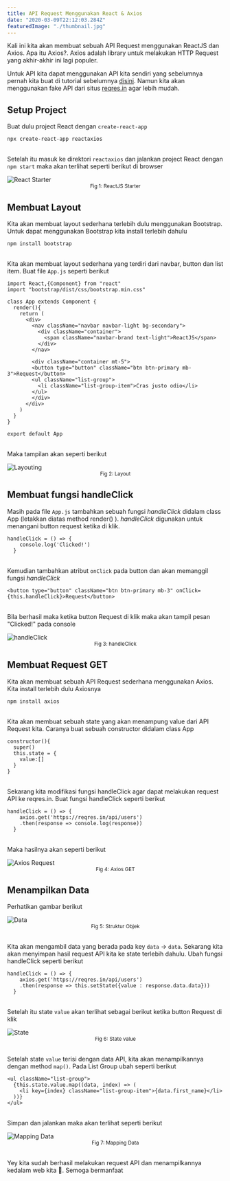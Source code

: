 ```yaml
---
title: API Request Menggunakan React & Axios
date: "2020-03-09T22:12:03.284Z"
featuredImage: "./thumbnail.jpg"
---
```


Kali ini kita akan membuat sebuah API Request menggunakan ReactJS dan Axios. Apa itu Axios?. Axios adalah library untuk melakukan HTTP Request yang akhir-akhir ini lagi populer.

Untuk API kita dapat menggunakan API kita sendiri yang sebelumnya pernah kita buat di tutorial sebelumnya [disini](http://me.iqbalpambudi.com/membuat-rest-api-menggunakan-nodejs-mongodb/). Namun kita akan menggunakan fake API dari situs [reqres.in](reqres.in) agar lebih mudah.

## Setup Project
Buat dulu project React dengan `create-react-app`
```
npx create-react-app reactaxios
```
<br/>Setelah itu masuk ke direktori `reactaxios` dan jalankan project React dengan `npm start` maka akan terlihat seperti berikut di browser

<img src="./fig-1.png" alt="React Starter">
<center><small>Fig 1: ReactJS Starter</small></center>

## Membuat Layout
Kita akan membuat layout sederhana terlebih dulu menggunakan Bootstrap. Untuk dapat menggunakan Bootstrap kita install terlebih dahulu

```
npm install bootstrap
```

<br/>Kita akan membuat layout sederhana yang terdiri dari navbar, button dan list item. Buat file `App.js` seperti berikut

```
import React,{Component} from "react"
import "bootstrap/dist/css/bootstrap.min.css"

class App extends Component {
  render(){
    return (
      <div>
        <nav className="navbar navbar-light bg-secondary">
          <div className="container">
            <span className="navbar-brand text-light">ReactJS</span>
          </div>
        </nav>
  
        <div className="container mt-5">
        <button type="button" className="btn btn-primary mb-3">Request</button>
        <ul className="list-group">
          <li className="list-group-item">Cras justo odio</li>
        </ul>
        </div>
      </div>
    )
  }
}

export default App

```

<br/>Maka tampilan akan seperti berikut

<img src="./fig-2.png" alt="Layouting">
<center><small>Fig 2: Layout</small></center>


## Membuat fungsi handleClick
Masih pada file `App.js` tambahkan sebuah fungsi _handleClick_ didalam class App (letakkan diatas method render() ). _handleClick_ digunakan untuk menangani button request ketika di klik.

```
handleClick = () => {
    console.log('Clicked!')
  }
```

<br/>Kemudian tambahkan atribut `onClick` pada button dan akan memanggil fungsi _handleClick_

```
<button type="button" className="btn btn-primary mb-3" onClick={this.handleClick}>Request</button>
```

<br/>Bila berhasil maka ketika button Request di klik maka akan tampil pesan "Clicked!" pada console

<img src="./fig-3.png" alt="handleClick">
<center><small>Fig 3: handleClick</small></center>


## Membuat Request GET
Kita akan membuat sebuah API Request sederhana menggunakan Axios. Kita install terlebih dulu Axiosnya

```
npm install axios
```

<br/>Kita akan membuat sebuah state yang akan menampung value dari API Request kita. Caranya buat sebuah constructor didalam class App

```
constructor(){
  super()
  this.state = {
    value:[]
  }
}
```

<br/>Sekarang kita modifikasi fungsi handleClick agar dapat melakukan request API ke reqres.in. Buat fungsi handleClick seperti berikut

```
handleClick = () => {
    axios.get('https://reqres.in/api/users')
    .then(response => console.log(response))
  }
```

<br/>Maka hasilnya akan seperti berikut

<img src="./fig-4.png" alt="Axios Request">
<center><small>Fig 4: Axios GET</small></center>

## Menampilkan Data
Perhatikan gambar berikut

<img src="./fig-5.png" alt="Data">
<center><small>Fig 5: Struktur Objek</small></center>

<br/>Kita akan mengambil data yang berada pada key `data` -> `data`. Sekarang kita akan menyimpan hasil request API kita ke state terlebih dahulu. Ubah fungsi handleClick seperti berikut

```
handleClick = () => {
    axios.get('https://reqres.in/api/users')
    .then(response => this.setState({value : response.data.data}))
  }
```

<br/>Setelah itu state `value` akan terlihat sebagai berikut ketika button Request di klik

<img src="./fig-6.png" alt="State">
<center><small>Fig 6: State value</small></center>

<br/>Setelah state `value` terisi dengan data API, kita akan menampilkannya dengan method `map()`. Pada List Group ubah seperti berikut

```
<ul className="list-group">
  {this.state.value.map((data, index) => (
    <li key={index} className="list-group-item">{data.first_name}</li>
  ))}
</ul>
```

<br/>Simpan dan jalankan maka akan terlihat seperti berikut

<img src="./fig-7.gif" alt="Mapping Data">
<center><small>Fig 7: Mapping Data</small></center>

<br/>Yey kita sudah berhasil melakukan request API dan menampilkannya kedalam web kita 🎉. Semoga bermanfaat 
